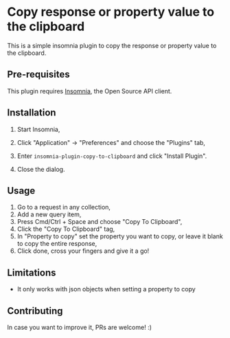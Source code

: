 # Copy response or property value to the clipboard

This is a simple insomnia plugin to copy the response or property value to the clipboard.

## Pre-requisites

This plugin requires [Insomnia](https://insomnia.rest/), the Open Source API client.

## Installation

1. Start Insomnia,
2. Click "Application" -> "Preferences" and choose the "Plugins" tab,
3. Enter `insomnia-plugin-copy-to-clipboard` and click "Install Plugin".

4. Close the dialog.

## Usage

1. Go to a request in any collection,
2. Add a new query item,
3. Press Cmd/Ctrl + Space and choose "Copy To Clipboard",
4. Click the "Copy To Clipboard" tag,
5. In "Property to copy" set the property you want to copy, or leave it blank to copy the entire response,
6. Click done, cross your fingers and give it a go!

## Limitations

* It only works with json objects when setting a property to copy

## Contributing

In case you want to improve it, PRs are welcome! :)
